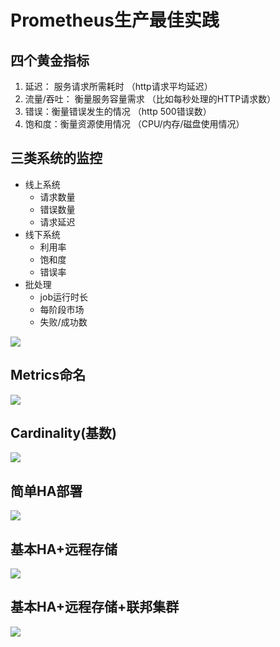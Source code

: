 # Prometheus生产最佳实践


## 四个黄金指标

1. 延迟： 服务请求所需耗时 （http请求平均延迟）
2. 流量/吞吐： 衡量服务容量需求 （比如每秒处理的HTTP请求数）
3. 错误：衡量错误发生的情况 （http 500错误数）
4. 饱和度：衡量资源使用情况 （CPU/内存/磁盘使用情况）


## 三类系统的监控

- 线上系统
  - 请求数量
  - 错误数量
  - 请求延迟
- 线下系统
  - 利用率
  - 饱和度
  - 错误率
- 批处理
  - job运行时长
  - 每阶段市场
  - 失败/成功数

![](https://oscimg.oschina.net/oscnet/up-ac377e087513de738c49b0d3eb583291fa2.png)


## Metrics命名

![](https://oscimg.oschina.net/oscnet/up-62ed7bb6bea2b005e6ec80d9197dfb35e9a.png)


## Cardinality(基数)
![](https://oscimg.oschina.net/oscnet/up-579ee40e9c825b747af359b56db0eec8564.png)


## 简单HA部署
![](https://oscimg.oschina.net/oscnet/up-72b3c5e81261213ca926b2e0681ee7eae85.png)

## 基本HA+远程存储

![](https://oscimg.oschina.net/oscnet/up-526d199d1a6913d41fc16e63c81775047ae.png)


## 基本HA+远程存储+联邦集群
![](https://oscimg.oschina.net/oscnet/up-4e4bcb21203e7e520365fc456ebd9d34f7e.png)